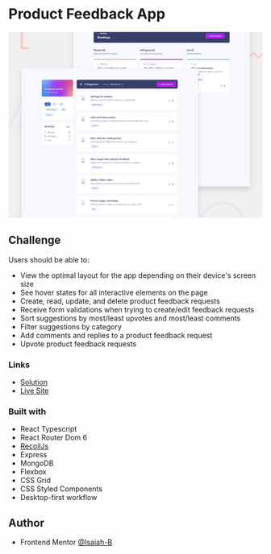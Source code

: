 # Product Feedback App

![](preview.jpg)


## Challenge

Users should be able to:

- View the optimal layout for the app depending on their device's screen size
- See hover states for all interactive elements on the page
- Create, read, update, and delete product feedback requests
- Receive form validations when trying to create/edit feedback requests
- Sort suggestions by most/least upvotes and most/least comments
- Filter suggestions by category
- Add comments and replies to a product feedback request
- Upvote product feedback requests

### Links

- [Solution]()
- [Live Site]()

### Built with

- React Typescript
- React Router Dom 6
- [RecoilJs](https://recoiljs.org/)
- Express
- MongoDB
- Flexbox
- CSS Grid
- CSS Styled Components
- Desktop-first workflow

## Author

- Frontend Mentor [@Isaiah-B](https://www.frontendmentor.io/profile/Isaiah-B)
